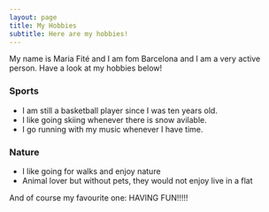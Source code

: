```yaml
---
layout: page
title: My Hobbies
subtitle: Here are my hobbies!
---
```


My name is Maria Fité and I am fom Barcelona and I am a very active person. Have a look at my hobbies below!

### Sports
- I am still a basketball player since I was ten years old.
- I like going skiing whenever there is snow avilable.
- I go running with my music whenever I have time.

### Nature
- I like going for walks and enjoy nature
- Animal lover but without pets, they would not enjoy live in a flat

And of course my favourite one: HAVING FUN!!!!!
